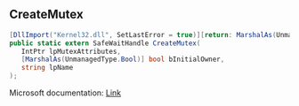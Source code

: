## CreateMutex

```csharp
[DllImport("Kernel32.dll", SetLastError = true)][return: MarshalAs(UnmanagedType.SafeHandle)]
public static extern SafeWaitHandle CreateMutex(
   IntPtr lpMutexAttributes,
   [MarshalAs(UnmanagedType.Bool)] bool bInitialOwner,
   string lpName
);
```

Microsoft documentation: [Link](https://docs.microsoft.com/en-us/windows/win32/api/synchapi/nf-synchapi-createmutexw)
